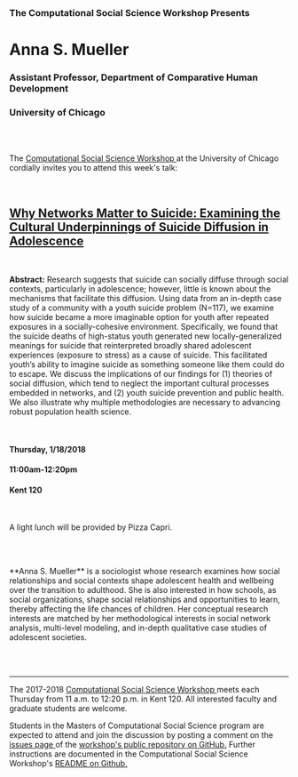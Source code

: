 




<br>

<h3 class=pfblock-header> The Computational Social Science Workshop Presents </h3>

<h1 class=pfblock-header3> Anna S. Mueller </h1>
<h3 class=pfblock-header3> Assistant Professor, Department of Comparative Human Development </h3>
<h3 class=pfblock-header3> University of Chicago </h3>

<br><br>



<p class=pfblock-header3>The <a href="https://macss.uchicago.edu/content/computation-workshop"> Computational Social Science Workshop </a> at the University of Chicago cordially invites you to attend this week's talk:</p>

<br>

<div class=pfblock-header3>
<h2 class=pfblock-header>
  <a href="https://github.com/uchicago-computation-workshop/anna_s._mueller/blob/master/2018__mueller__suicide_diffusion_in_adolescence.pdf" >Why Networks Matter to Suicide: Examining the Cultural Underpinnings of Suicide Diffusion in Adolescence</a>
</h2>

<br>
</div>

<p class=footertext2>

**Abstract:** Research suggests that suicide can socially diffuse through social contexts, particularly in adolescence; however, little is known about the mechanisms that facilitate this diffusion. Using data from an in-depth case study of a community with a youth suicide problem (N=117), we examine how suicide became a more imaginable option for youth after repeated exposures in a socially-cohesive environment. Specifically, we found that the suicide deaths of high-status youth generated new locally-generalized meanings for suicide that reinterpreted broadly shared adolescent experiences (exposure to stress) as a cause of suicide. This facilitated youth’s ability to imagine suicide as something someone like them could do to escape. We discuss the implications of our findings for (1) theories of social diffusion, which tend to neglect the important cultural processes embedded in networks, and (2) youth suicide prevention and public health. We also illustrate why multiple methodologies are necessary to advancing robust population health science.
</p>

<br>

<h4 class=pfblock-header3> Thursday, 1/18/2018 </h4>
<h4 class=pfblock-header3> 11:00am-12:20pm </h4>
<h4 class=pfblock-header3> Kent 120 </h4>

<br>

<p class=pfblock-header3>A light lunch will be provided by Pizza Capri.</p>

<br><br>

<!--Insert Faculty Bio Here-->



<p class=footertext2>
**Anna S. Mueller** is a sociologist whose research examines how social relationships and social contexts shape adolescent health and wellbeing over the transition to adulthood. She is also interested in how schools, as social organizations, shape social relationships and opportunities to learn, thereby affecting the life chances of children. Her conceptual research interests are matched by her methodological interests in social network analysis, multi-level modeling, and in-depth qualitative case studies of adolescent societies.
</p>




<br><br>

---

<p class=footertext> The 2017-2018 <a href="https://macss.uchicago.edu/content/computation-workshop"> Computational Social Science Workshop </a> meets each Thursday from 11 a.m. to 12:20 p.m. in Kent 120. All interested faculty and graduate students are welcome.</p>

<p class=footertext>Students in the Masters of Computational Social Science program are expected to attend and join the discussion by posting a comment on the <a href="https://github.com/uchicago-computation-workshop/anna_s._mueller/issues"> issues page </a> of the <a href="https://github.com/uchicago-computation-workshop/anna_s._mueller"> workshop's public repository on GitHub.</a> Further instructions are documented in the Computational Social Science Workshop's <a href="https://github.com/uchicago-computation-workshop/README"> README on Github.</a></p>
